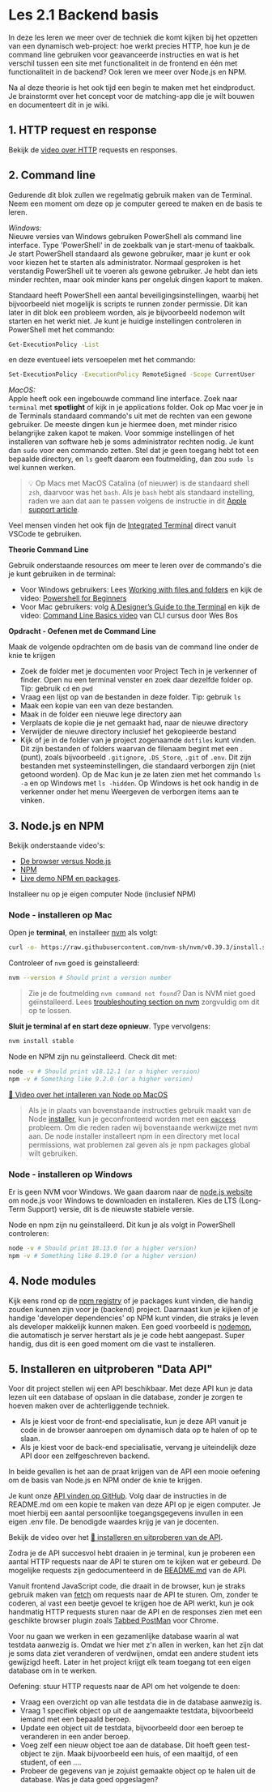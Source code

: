 # Les 2.1 Backend basis
In deze les leren we meer over de techniek die komt kijken bij het opzetten van een dynamisch web-project: hoe werkt precies HTTP, hoe kun je de command line gebruiken voor geavanceerde instructies en wat is het verschil tussen een site met functionaliteit in de frontend en één met functionaliteit in de backend? Ook leren we meer over Node.js en NPM.

Na al deze theorie is het ook tijd een begin te maken met het eindproduct. Je brainstormt over het concept voor de matching-app die je wilt bouwen en documenteert dit in je wiki.

## 1. HTTP request en response
Bekijk de [video over HTTP](https://www.youtube.com/watch?v=IS3HRyUXJX0) requests en responses.

## 2. Command line
Gedurende dit blok zullen we regelmatig gebruik maken van de Terminal. Neem een moment om deze op je computer gereed te maken en de basis te leren.

*Windows:*  
Nieuwe versies van Windows gebruiken PowerShell als command line interface. Type 'PowerShell' in de zoekbalk van je start-menu of taakbalk. Je start PowerShell standaard als gewone gebruiker, maar je kunt er ook voor kiezen het te starten als administrator. Normaal gesproken is het verstandig PowerShell uit te voeren als gewone gebruiker. Je hebt dan iets minder rechten, maar ook minder kans per ongeluk dingen kaport te maken.

Standaard heeft PowerShell een aantal beveiligingsinstellingen, waarbij het bijvoorbeeld niet mogelijk is scripts te runnen zonder permissie. Dit kan later in dit blok een probleem worden, als je bijvoorbeeld nodemon wilt starten en het werkt niet. Je kunt je huidige instellingen controleren in PowerShell met het commando: 
```sh
Get-ExecutionPolicy -List
```
en deze eventueel iets versoepelen met het commando:
```sh
Set-ExecutionPolicy -ExecutionPolicy RemoteSigned -Scope CurrentUser
```

*MacOS:*  
Apple heeft ook een ingebouwde command line interface. Zoek naar `terminal` met **spotlight** of kijk in je applications folder. Ook op Mac voer je in de Terminals standaard commando's uit met de rechten van een gewone gebruiker. De meeste dingen kun je hiermee doen, met minder risico belangrijke zaken kapot te maken. Voor sommige instellingen of het installeren van software heb je soms administrator rechten nodig. Je kunt dan `sudo` voor een commando zetten. Stel dat je geen toegang hebt tot een bepaalde directory, en `ls` geeft daarom een foutmelding, dan zou `sudo ls` wel kunnen werken.

> 💡 Op Macs met MacOS Catalina (of nieuwer) is de standaard shell `zsh`, daarvoor was het `bash`. Als je `bash` hebt als standaard instelling, raden we aan dat aan te passen volgens de instructie in dit [Apple support article](https://support.apple.com/en-us/HT208050).

Veel mensen vinden het ook fijn de [Integrated Terminal](https://code.visualstudio.com/docs/editor/integrated-terminal) direct vanuit VSCode te gebruiken.

**Theorie Command Line**

Gebruik onderstaande resources om meer te leren over de commando's die je kunt gebruiken in de terminal:
* Voor Windows gebruikers: Lees [Working with files and folders](https://learn.microsoft.com/en-us/powershell/scripting/samples/working-with-files-and-folders?view=powershell-7.3) en kijk de video: [Powershell for Beginners](https://www.youtube.com/watch?v=Jfvg3CS1X3A)
* Voor Mac gebruikers: volg [A Designer’s Guide to the Terminal](https://react.design/terminal) en kijk de video: [Command Line Basics video](https://www.youtube.com/watch?v=DP218aBHm1Q) van CLI cursus door Wes Bos

**Opdracht - Oefenen met de Command Line** 

Maak de volgende opdrachten om de basis van de command line onder de knie te krijgen
* Zoek de folder met je documenten voor Project Tech in je verkenner of finder. Open nu een terminal venster en zoek daar dezelfde folder op. Tip: gebruik `cd` en `pwd`
* Vraag een lijst op van de bestanden in deze folder. Tip: gebruik `ls`
* Maak een kopie van een van deze bestanden.
* Maak in de folder een nieuwe lege directory aan
* Verplaats de kopie die je net gemaakt had, naar de nieuwe directory
* Verwijder de nieuwe directory inclusief het gekopieerde bestand
* Kijk of je in de folder van je project zogenaamde `dotfiles` kunt vinden. Dit zijn bestanden of folders waarvan de filenaam begint met een . (punt), zoals bijvoorbeeld `.gitignore`, `.DS_Store`, `.git` of `.env`. Dit zijn bestanden met systeeminstellingen, die standaard verborgen zijn (niet getoond worden). Op de Mac kun je ze laten zien met het commando `ls -a` en op Windows met `ls -hidden`. Op Windows is het ook handig in de verkenner onder het menu Weergeven de verborgen items aan te vinken.

## 3. Node.js en NPM
Bekijk onderstaande video's:
* [De browser versus Node.js](https://www.youtube.com/watch?v=ZpiHUOM_Y-0)
* [NPM](https://www.youtube.com/watch?v=X8D5Ijpp824)
* [Live demo NPM en packages](https://www.youtube.com/watch?v=shSB9BbK1gU).

Installeer nu op je eigen computer Node (inclusief NPM)

### Node - installeren op Mac

Open je **terminal**, en installeer [nvm](https://github.com/creationix/nvm) als volgt:

```sh
curl -o- https://raw.githubusercontent.com/nvm-sh/nvm/v0.39.3/install.sh | bash
```

Controleer of `nvm` goed is geinstalleerd:
```sh
nvm --version # Should print a version number
```

> Zie je de foutmelding `nvm command not found`? Dan is NVM niet goed geïnstalleerd. Lees  [troubleshouting section on nvm](https://github.com/nvm-sh/nvm#troubleshooting-on-macos) zorgvuldig om dit op te lossen. 

**Sluit je terminal af en start deze opnieuw**. Type vervolgens:

```sh
nvm install stable
```

Node en NPM zijn nu geïnstalleerd. Check dit met:

```sh
node -v # Should print v18.12.1 (or a higher version)
npm -v # Something like 9.2.0 (or a higher version)
```

[🎦 Video over het intalleren van Node op MacOS](https://www.youtube.com/watch?v=EQWyWQhphGw)

> Als je in plaats van bovenstaande instructies gebruik maakt van de Node [installer](https://docs.npmjs.com/downloading-and-installing-node-js-and-npm), kun je geconfronteerd worden met een [`eaccess`](https://docs.npmjs.com/resolving-eacces-permissions-errors-when-installing-packages-globally) probleem. Om die reden raden wij bovenstaande werkwijze met nvm aan. De node installer installeert npm in een directory met local permissions, wat problemen zal geven als je npm packages global wilt gebruiken.

### Node - installeren op Windows
Er is geen NVM voor Windows. We gaan daarom naar de [node.js website](https://nodejs.org/) om node.js voor Windows te downloaden en installeren. Kies de LTS (Long-Term Support) versie, dit is de nieuwste stabiele versie. 

Node en npm zijn nu geinstalleerd. Dit kun je als volgt in PowerShell controleren:

```sh
node -v # Should print 18.13.0 (or a higher version)
npm -v # Something like 8.19.0 (or a higher version)
```

## 4. Node modules
Kijk eens rond op de [npm registry](https://www.npmjs.com/) of je packages kunt vinden, die handig zouden kunnen zijn voor je (backend) project. Daarnaast kun je kijken of je handige 'developer dependencies' op NPM kunt vinden, die straks je leven als developer makkelijk kunnen maken. Een goed voorbeeld is [nodemon](https://nodemon.io/), die automatisch je server herstart als je je code hebt aangepast. Super handig, dus dit is een goed moment om die vast te installeren.



## 5. Installeren en uitproberen "Data API"
Voor dit project stellen wij een API beschikbaar. Met deze API kun je data lezen uit een database of opslaan in die database, zonder je zorgen te hoeven maken over de achterliggende techniek. 
* Als je kiest voor de front-end specialisatie, kun je deze API vanuit je code in de browser aanroepen om dynamisch data op te halen of op te slaan.
* Als je kiest voor de back-end specialisatie, vervang je uiteindelijk deze API door een zelfgeschreven backend.

In beide gevallen is het aan de praat krijgen van de API een mooie oefening om de basis van Node.js en NPM onder de knie te krijgen. 

Je kunt onze [API vinden op GitHub](https://github.com/ivo-online/database_api). Volg daar de instructies in de README.md om een kopie te maken van deze API op je eigen computer. Je moet hierbij een aantal persoonlijke toegangsgegevens invullen in een eigen .env file. De benodigde waardes krijg je van je docenten.

Bekijk de video over het [🎦 installeren en uitproberen van de API](https://youtu.be/MpDuQBQfJZM).

Zodra je de API succesvol hebt draaien in je terminal, kun je proberen een aantal HTTP requests naar de API te sturen om te kijken wat er gebeurd. De mogelijke requests zijn gedocumenteerd in de [README.md](https://github.com/ivo-online/database_api/blob/main/README.md) van de API. 

Vanuit frontend JavaScript code, die draait in de browser, kun je straks gebruik maken van [fetch](https://developer.mozilla.org/en-US/docs/Web/API/Fetch_API/Using_Fetch) om requests naar de API te sturen. Om, zonder te coderen, al vast een beetje gevoel te krijgen hoe de API werkt, kun je ook handmatig HTTP requests sturen naar de API en de responses zien met een geschikte browser plugin zoals [Tabbed PostMan](https://chromewebstore.google.com/detail/tabbed-postman-rest-clien/coohjcphdfgbiolnekdpbcijmhambjff) voor Chrome.

Voor nu gaan we werken in een gezamenlijke database waarin al wat testdata aanwezig is. Omdat we hier met z'n allen in werken, kan het zijn dat je soms data ziet veranderen of verdwijnen, omdat een andere student iets gewijzigd heeft. Later in het project krijgt elk team toegang tot een eigen database om in te werken.

Oefening: stuur HTTP requests naar de API om het volgende te doen:
* Vraag een overzicht op van alle testdata die in de database aanwezig is.
* Vraag 1 specifiek object op uit de aangemaakte testdata, bijvoorbeeld iemand met een bepaald beroep.
* Update een object uit de testdata, bijvoorbeeld door een beroep te veranderen in een ander beroep.
* Voeg zelf een nieuw object toe aan de database. Dit hoeft geen test-object te zijn. Maak bijvoorbeeld een huis, of een maaltijd, of een student, of een ....
* Probeer de gegevens van je zojuist gemaakte object op te halen uit de database. Was je data goed opgeslagen?
